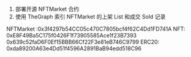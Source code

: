 1. 部署开源 NFTMarket 合约
2. 使用 TheGraph 索引 NFTMarket 的上架 List 和成交 Sold 记录

NFTMarket :0x3f4297b54CC05c470C7805bcf4f62C4Dd1FD741A
NFT:       0xE8F49Ba5C175f0426F1f73905585Ace1f23B7393  0x639c52faD6F0Ef15BBB66Cf22F3e81eB746C9799
ERC20:     0xda89200A63e4Dd51f4596A2891BaB94edd518C96
